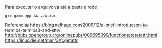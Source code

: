 Para executar o arquivo vá até a pasta e rode
```
gcc game.cpp && ./a.out
```

Referencias
https://blog.nelhage.com/2009/12/a-brief-introduction-to-termios-termios3-and-stty/
http://pubs.opengroup.org/onlinepubs/009695399/functions/tcsetattr.html
https://linux.die.net/man/3/tcgetattr
